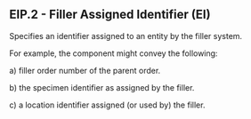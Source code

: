 ## EIP.2 - Filler Assigned Identifier (EI)

Specifies an identifier assigned to an entity by the filler system.

For example, the component might convey the following:

a) filler order number of the parent order.

b) the specimen identifier as assigned by the filler.

c) a location identifier assigned (or used by) the filler.
